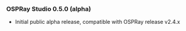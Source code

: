 

### OSPRay Studio 0.5.0 (alpha)

-   Initial public alpha release, compatible with OSPRay release v2.4.x
